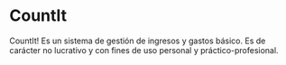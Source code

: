# CountIt
CountIt! Es un sistema de gestión de ingresos y gastos básico. Es de carácter no lucrativo y con fines de uso personal y práctico-profesional. 
